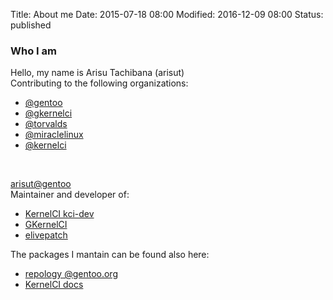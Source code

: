 Title: About me
Date: 2015-07-18 08:00
Modified: 2016-12-09 08:00
Status: published

### Who I am

Hello, my name is Arisu Tachibana (arisut)  
Contributing to the following organizations:
- [@gentoo](https://github.com/gentoo)
- [@gkernelci](https://github.com/gkernelci)
- [@torvalds](https://github.com/torvalds)
- [@miraclelinux](https://github.com/miraclelinux)
- [@kernelci](https://github.com/kernelci)

<br>

[arisut@gentoo](https://wiki.gentoo.org/wiki/User:Alicef)  
Maintainer and developer of:  
- [KernelCI kci-dev](https://github.com/kernelci/kci-dev)
- [GKernelCI](https://github.com/gkernelci)
- [elivepatch](https://wiki.gentoo.org/wiki/Elivepatch)

The packages I mantain can be found also here:
- [repology @gentoo.org](https://repology.org/projects/?maintainer=alicef%40gentoo.org)
- [KernelCI docs](https://docs.kernelci.org/org/maintainers/#software-maintainers)
